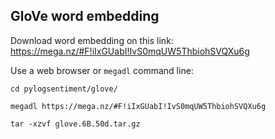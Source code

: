 ## GloVe word embedding

Download word embedding on this link: https://mega.nz/#F!iIxGUabI!IvS0mqUW5ThbiohSVQXu6g

Use a web browser or `megadl` command line:

`cd pylogsentiment/glove/`

`megadl https://mega.nz/#F!iIxGUabI!IvS0mqUW5ThbiohSVQXu6g`

`tar -xzvf glove.6B.50d.tar.gz`
